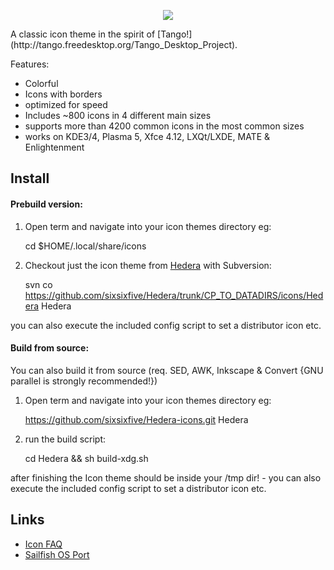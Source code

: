 <p align="center">
  <img src="https://raw.githubusercontent.com/sixsixfive/Hedera-icons/master/.preview.png">
</p>
A classic icon theme in the spirit of [Tango!](http://tango.freedesktop.org/Tango_Desktop_Project).

Features:

* Colorful
* Icons with borders
* optimized for speed
* Includes ~800 icons in 4 different main sizes
* supports more than 4200 common icons in the most common sizes
* works on KDE3/4, Plasma 5, Xfce 4.12, LXQt/LXDE, MATE & Enlightenment

## Install

#### Prebuild version:

1) Open term and navigate into your icon themes directory eg:

    cd $HOME/.local/share/icons

2) Checkout just the icon theme from [Hedera](https://github.com/sixsixfive/Hedera) with Subversion:

    svn co https://github.com/sixsixfive/Hedera/trunk/CP_TO_DATADIRS/icons/Hedera Hedera

you can also execute the included config script to set a distributor icon etc.

#### Build from source:

You can also build it from source (req. SED, AWK, Inkscape & Convert {GNU parallel is strongly recommended!})

1) Open term and navigate into your icon themes directory eg:

    https://github.com/sixsixfive/Hedera-icons.git Hedera

2) run the build script:

    cd Hedera && sh build-xdg.sh

after finishing the Icon theme should be inside your /tmp dir! - you can also execute the included config script to set a distributor icon etc.

## Links
* [Icon FAQ](https://github.com/sixsixfive/Hedera-icons/tree/master/faq.md)
* [Sailfish OS Port](https://openrepos.net/content/dfstorm/ivy-icon-theme)
